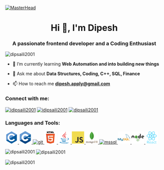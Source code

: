 [![MasterHead](https://miro.medium.com/max/1030/1*qZ9MO2ysT8hKUX3t1mDvVw.png)](https://rishavchanda.io)
<h1 align="center">Hi 👋, I'm Dipesh</h1>
<h3 align="center">A passionate frontend developer and a Coding Enthusiast</h3>

<p align="left"> <img src="https://komarev.com/ghpvc/?username=dipsaili2001&label=Profile%20views&color=0e75b6&style=flat" alt="dipsaili2001" /> </p>

- 🌱 I’m currently learning **Web Automation and into building new things**

- 💬 Ask me about **Data Structures, Coding, C++, SQL, Finance**

- 📫 How to reach me **dipesh.apply@gmail.com**

<h3 align="left">Connect with me:</h3>
<p align="left">
<a href="https://www.linkedin.com/in/dipesh-saili/" target="blank"><img align="center" src="https://raw.githubusercontent.com/rahuldkjain/github-profile-readme-generator/master/src/images/icons/Social/linked-in-alt.svg" alt="idipsaili2001" height="30" width="40" /></a>
<a href="https://instagram.com/dipesh2..1" target="blank"><img align="center" src="https://raw.githubusercontent.com/rahuldkjain/github-profile-readme-generator/master/src/images/icons/Social/instagram.svg" alt="idipsaili2001" height="30" width="40" /></a>
<a href="https://www.leetcode.com/dipesh-saili" target="blank"><img align="center" src="https://raw.githubusercontent.com/rahuldkjain/github-profile-readme-generator/master/src/images/icons/Social/leet-code.svg" alt="dipsaili2001" height="30" width="40" /></a>
</p>

<h3 align="left">Languages and Tools:</h3>
<p align="left"> <a href="https://www.cprogramming.com/" target="_blank" rel="noreferrer"> <img src="https://raw.githubusercontent.com/devicons/devicon/master/icons/c/c-original.svg" alt="c" width="40" height="40"/> </a> <a href="https://www.w3schools.com/cpp/" target="_blank" rel="noreferrer"> <img src="https://raw.githubusercontent.com/devicons/devicon/master/icons/cplusplus/cplusplus-original.svg" alt="cplusplus" width="40" height="40"/> </a> <a href="https://git-scm.com/" target="_blank" rel="noreferrer"> <img src="https://www.vectorlogo.zone/logos/git-scm/git-scm-icon.svg" alt="git" width="40" height="40"/> </a> <a href="https://www.w3.org/html/" target="_blank" rel="noreferrer"> <img src="https://raw.githubusercontent.com/devicons/devicon/master/icons/html5/html5-original-wordmark.svg" alt="html5" width="40" height="40"/> </a> <a href="https://www.java.com" target="_blank" rel="noreferrer"> <img src="https://raw.githubusercontent.com/devicons/devicon/master/icons/java/java-original.svg" alt="java" width="40" height="40"/> </a> <a href="https://developer.mozilla.org/en-US/docs/Web/JavaScript" target="_blank" rel="noreferrer"> <img src="https://raw.githubusercontent.com/devicons/devicon/master/icons/javascript/javascript-original.svg" alt="javascript" width="40" height="40"/> </a> <a href="https://www.mongodb.com/" target="_blank" rel="noreferrer"> <img src="https://raw.githubusercontent.com/devicons/devicon/master/icons/mongodb/mongodb-original-wordmark.svg" alt="mongodb" width="40" height="40"/> </a> <a href="https://www.microsoft.com/en-us/sql-server" target="_blank" rel="noreferrer"> <img src="https://www.svgrepo.com/show/303229/microsoft-sql-server-logo.svg" alt="mssql" width="40" height="40"/> </a> <a href="https://www.mysql.com/" target="_blank" rel="noreferrer"> <img src="https://raw.githubusercontent.com/devicons/devicon/master/icons/mysql/mysql-original-wordmark.svg" alt="mysql" width="40" height="40"/> </a> <a href="https://nodejs.org" target="_blank" rel="noreferrer"> <img src="https://raw.githubusercontent.com/devicons/devicon/master/icons/nodejs/nodejs-original-wordmark.svg" alt="nodejs" width="40" height="40"/> </a> <a href="https://reactjs.org/" target="_blank" rel="noreferrer"> <img src="https://raw.githubusercontent.com/devicons/devicon/master/icons/react/react-original-wordmark.svg" alt="react" width="40" height="40"/> </a> </p>

<p><img align="left" src="https://github-readme-stats.vercel.app/api/top-langs?username=dipsaili2001&show_icons=true&locale=en&layout=compact" alt="dipsaili2001" /></p>

<p>&nbsp;<img align="center" src="https://github-readme-stats.vercel.app/api?username=dipsaili2001&show_icons=true&locale=en" alt="dipsaili2001" /></p>

<p><img align="center" src="https://github-readme-streak-stats.herokuapp.com/?user=dipsaili2001&" alt="dipsaili2001" /></p>
